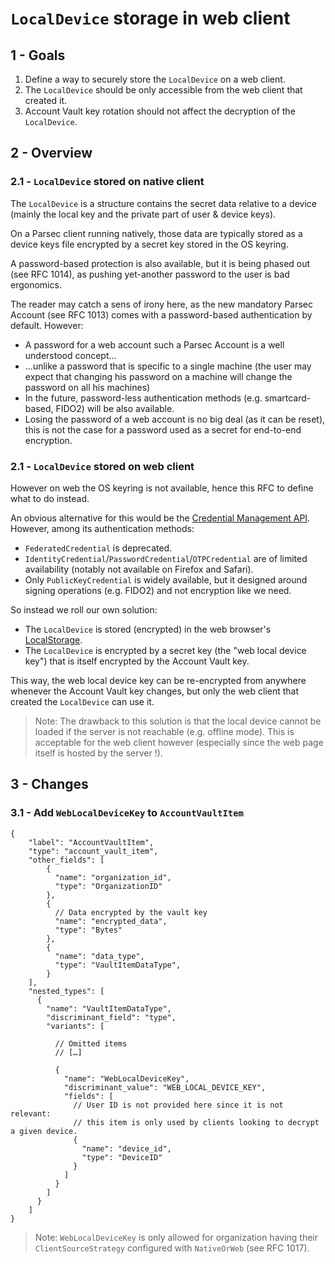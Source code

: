 <!-- Parsec Cloud (https://parsec.cloud) Copyright (c) BUSL-1.1 2016-present Scille SAS -->

# `LocalDevice` storage in web client

## 1 - Goals

1. Define a way to securely store the `LocalDevice` on a web client.
2. The `LocalDevice` should be only accessible from the web client that created it.
3. Account Vault key rotation should not affect the decryption of the `LocalDevice`.

## 2 - Overview

### 2.1 - `LocalDevice` stored on native client

The `LocalDevice` is a structure contains the secret data relative to a device
(mainly the local key and the private part of user & device keys).

On a Parsec client running natively, those data are typically stored as a device
keys file encrypted by a secret key stored in the OS keyring.

A password-based protection is also available, but it is being phased out (see RFC 1014),
as pushing yet-another password to the user is bad ergonomics.

The reader may catch a sens of irony here, as the new mandatory Parsec Account (see RFC 1013)
comes with a password-based authentication by default. However:

- A password for a web account such a Parsec Account is a well understood concept...
- ...unlike a password that is specific to a single machine (the user may expect that
  changing his password on a machine will change the password on all his machines)
- In the future, password-less authentication methods (e.g. smartcard-based, FIDO2) will
  be also available.
- Losing the password of a web account is no big deal (as it can be reset), this is not
  the case for a password used as a secret for end-to-end encryption.

### 2.1 - `LocalDevice` stored on web client

However on web the OS keyring is not available, hence this RFC to define what to do instead.

An obvious alternative for this would be the [Credential Management API](https://developer.mozilla.org/en-US/docs/Web/API/Credential_Management_API).
However, among its authentication methods:

- `FederatedCredential` is deprecated.
- `IdentityCredential`/`PasswordCredential`/`OTPCredential` are of limited availability (notably not
  available on Firefox and Safari).
- Only `PublicKeyCredential` is widely available, but it designed around signing operations
  (e.g. FIDO2) and not encryption like we need.

So instead we roll our own solution:

- The `LocalDevice` is stored (encrypted) in the web browser's
  [LocalStorage](https://developer.mozilla.org/en-US/docs/Web/API/Window/localStorage).
- The `LocalDevice` is encrypted by a secret key (the "web local device key")
  that is itself encrypted by the Account Vault key.

This way, the web local device key can be re-encrypted from anywhere whenever
the Account Vault key changes, but only the web client that created the
`LocalDevice` can use it.

> Note: The drawback to this solution is that the local device cannot be loaded
> if the server is not reachable (e.g. offline mode).
> This is acceptable for the web client however (especially since the web page
> itself is hosted by the server !).

## 3 - Changes

### 3.1 - Add `WebLocalDeviceKey` to `AccountVaultItem`

```json5
{
    "label": "AccountVaultItem",
    "type": "account_vault_item",
    "other_fields": [
        {
          "name": "organization_id",
          "type": "OrganizationID"
        },
        {
          // Data encrypted by the vault key
          "name": "encrypted_data",
          "type": "Bytes"
        },
        {
          "name": "data_type",
          "type": "VaultItemDataType",
        }
    ],
    "nested_types": [
      {
        "name": "VaultItemDataType",
        "discriminant_field": "type",
        "variants": [

          // Omitted items
          // […]

          {
            "name": "WebLocalDeviceKey",
            "discriminant_value": "WEB_LOCAL_DEVICE_KEY",
            "fields": [
              // User ID is not provided here since it is not relevant:
              // this item is only used by clients looking to decrypt a given device.
              {
                "name": "device_id",
                "type": "DeviceID"
              }
            ]
          }
        ]
      }
    ]
}
```

> Note: `WebLocalDeviceKey` is only allowed for organization having their `ClientSourceStrategy`
> configured with `NativeOrWeb` (see RFC 1017).
